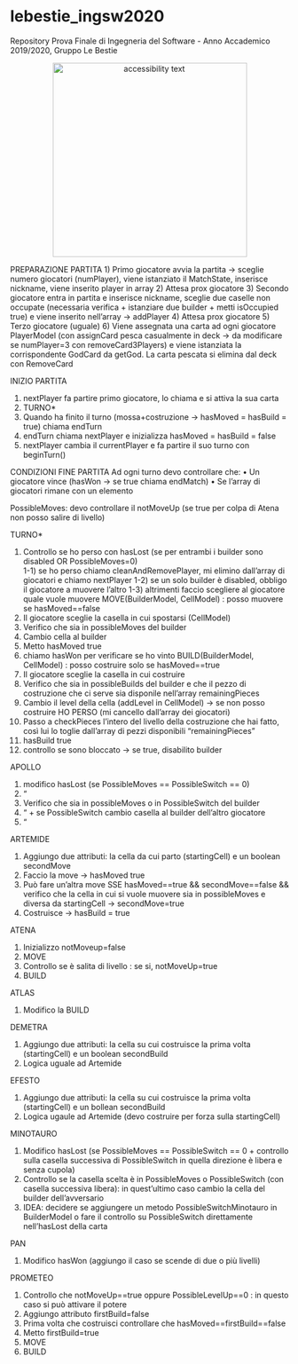 ﻿# lebestie_ingsw2020
Repository Prova Finale di Ingegneria del Software - Anno Accademico 2019/2020, Gruppo Le Bestie
<p align="center">

  <img src="https://images-na.ssl-images-amazon.com/images/I/91BXMbbF7zL._AC_SY450_.jpg" width="350" alt="accessibility text">
</p>
PREPARAZIONE PARTITA
1)    Primo giocatore avvia la partita -> sceglie numero giocatori (numPlayer), viene istanziato il MatchState, inserisce nickname, viene inserito player in array 
2)    Attesa prox giocatore
3)    Secondo giocatore entra in partita e inserisce nickname, sceglie due caselle non occupate (necessaria verifica + istanziare due builder + metti isOccupied true) e viene inserito nell’array ->  addPlayer
4)    Attesa prox giocatore
5)    Terzo giocatore (uguale)
6)    Viene assegnata una carta ad ogni giocatore PlayerModel (con assignCard pesca casualmente in deck -> da modificare se numPlayer=3 con removeCard3Players) e viene istanziata la corrispondente GodCard da getGod. La carta pescata si elimina dal deck con RemoveCard

INIZIO PARTITA
1)    nextPlayer fa partire primo giocatore, lo chiama e si attiva la sua carta
2)    TURNO*
3)    Quando ha finito il turno (mossa+costruzione -> hasMoved = hasBuild = true) chiama endTurn
4)    endTurn chiama nextPlayer e inizializza hasMoved = hasBuild = false
5)    nextPlayer cambia il currentPlayer e fa partire il suo turno con beginTurn()

CONDIZIONI FINE PARTITA 
Ad ogni turno devo controllare che: 
•    Un giocatore vince (hasWon -> se true chiama endMatch)
•    Se l’array di giocatori rimane con un elemento 

PossibleMoves: devo controllare il notMoveUp (se true per colpa di Atena non posso salire di livello)

TURNO*
1)    Controllo se ho perso con hasLost (se per entrambi i builder sono disabled OR PossibleMoves=0)  
1-1)    se ho perso chiamo cleanAndRemovePlayer, mi elimino dall’array di giocatori e chiamo nextPlayer
1-2)    se un solo builder è disabled, obbligo il giocatore a muovere l’altro 
1-3)    altrimenti faccio scegliere al giocatore quale vuole muovere
MOVE(BuilderModel, CellModel) : posso muovere se hasMoved==false
2)    Il giocatore sceglie la casella in cui spostarsi (CellModel)
3)    Verifico che sia in possibleMoves del builder
4)    Cambio cella al builder
5)    Metto hasMoved true
6)    chiamo hasWon per verificare se ho vinto 
BUILD(BuilderModel, CellModel) : posso costruire solo se hasMoved==true
7)    Il giocatore sceglie la casella in cui costruire
8)    Verifico che sia in possibleBuilds del builder e che il pezzo di costruzione che ci serve sia disponile nell’array remainingPieces
9)    Cambio il level della cella (addLevel in CellModel) -> se non posso costruire HO PERSO (mi cancello dall’array dei giocatori)
10)    Passo a checkPieces l’intero del livello della costruzione che hai fatto, così lui lo toglie dall’array di pezzi disponibili “remainingPieces”
11)    hasBuild true 
12)    controllo se sono bloccato -> se true, disabilito builder

APOLLO
1)    modifico hasLost (se PossibleMoves == PossibleSwitch == 0)
2)    “
3)    Verifico che sia in possibleMoves o in PossibleSwitch del builder
4)    “ + se PossibleSwitch cambio casella al builder dell’altro giocatore
5)    “

ARTEMIDE
1)    Aggiungo due attributi: la cella da cui parto (startingCell) e un boolean secondMove
2)    Faccio la move -> hasMoved true
3)    Può fare un’altra move SSE hasMoved==true && secondMove==false && verifico che la cella in cui si vuole muovere sia in possibleMoves e diversa da startingCell -> secondMove=true
4)    Costruisce -> hasBuild = true

ATENA
1)    Inizializzo notMoveup=false
2)    MOVE
3)    Controllo se è salita di livello : se si, notMoveUp=true
4)    BUILD

ATLAS 
1)    Modifico la BUILD

DEMETRA
1)    Aggiungo due attributi: la cella su cui costruisce la prima volta (startingCell) e un boolean secondBuild
2)    Logica uguale ad Artemide

EFESTO
1)    Aggiungo due attributi: la cella su cui costruisce la prima volta (startingCell) e un bollean secondBuild
2)    Logica ugaule ad Artemide (devo costruire per forza sulla startingCell)

MINOTAURO
1)    Modifico hasLost (se PossibleMoves == PossibleSwitch == 0 + controllo sulla casella successiva di PossibleSwitch in quella direzione è libera e senza cupola)
2)    Controllo se la casella scelta è in PossibleMoves o PossibleSwitch (con casella successiva libera): in quest’ultimo caso cambio la cella del builder dell’avversario
3)    IDEA: decidere se aggiungere un metodo PossibleSwitchMinotauro in BuilderModel o fare il controllo su PossibleSwitch direttamente nell’hasLost della carta

PAN
1)    Modifico hasWon (aggiungo il caso se scende di due o più livelli)

PROMETEO

1)   Controllo che notMoveUp==true oppure PossibleLevelUp==0 : in questo caso si può attivare il potere
2)   Aggiungo attributo firstBuild=false
3)   Prima volta che costruisci controllare che hasMoved==firstBuild==false 
4)   Metto firstBuild=true
5)   MOVE
6)   BUILD  


